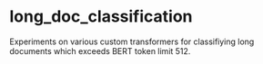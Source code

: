 # long_doc_classification
Experiments on various custom transformers for classifiying long documents which exceeds BERT token limit 512.
